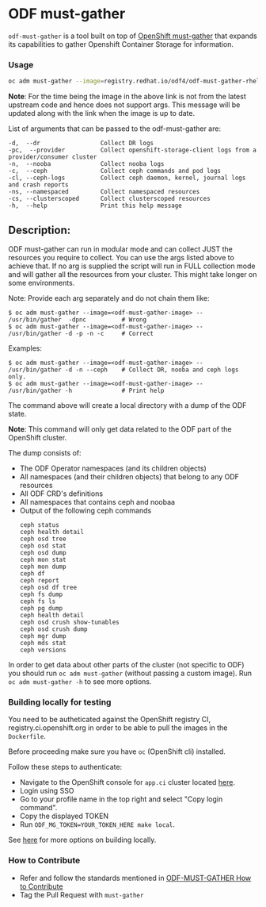 ODF must-gather
=================

`odf-must-gather` is a tool built on top of [OpenShift must-gather](https://github.com/openshift/must-gather)
that expands its capabilities to gather Openshift Container Storage for information.

### Usage
```sh
oc adm must-gather --image=registry.redhat.io/odf4/odf-must-gather-rhel9:v4.13 -- /usr/bin/gather -arg1 -arg2
```

**Note**: For the time being the image in the above link is not from the latest upstream code and hence does not support args. This message will be updated along with the link when the image is up to date.

List of arguments that can be passed to the odf-must-gather are:
```
-d,  --dr                 Collect DR logs
-pc,  --provider          Collect openshift-storage-client logs from a provider/consumer cluster
-n,  --nooba              Collect nooba logs
-c,  --ceph               Collect ceph commands and pod logs
-cl, --ceph-logs          Collect ceph daemon, kernel, journal logs and crash reports
-ns, --namespaced         Collect namespaced resources
-cs, --clusterscoped      Collect clusterscoped resources
-h,  --help               Print this help message
```

## Description:

ODF must-gather can run in modular mode and can collect JUST
the resources you require to collect. You can use the args
listed above to achieve that. If no arg is supplied the script
will run in FULL collection mode and will gather all the resources
from your cluster. This might take longer on some environments.

Note: Provide each arg separately and do not chain them like:
```
$ oc adm must-gather --image=<odf-must-gather-image> -- /usr/bin/gather  -dpnc          # Wrong
$ oc adm must-gather --image=<odf-must-gather-image> -- /usr/bin/gather -d -p -n -c     # Correct
```
Examples:
```
$ oc adm must-gather --image=<odf-must-gather-image> -- /usr/bin/gather -d -n --ceph    # Collect DR, nooba and ceph logs only.
$ oc adm must-gather --image=<odf-must-gather-image> -- /usr/bin/gather -h              # Print help
```

The command above will create a local directory with a dump of the ODF state.

**Note**: This command will only get data related to the ODF part of the OpenShift cluster.

The dump consists of:
- The ODF Operator namespaces (and its children objects)
- All namespaces (and their children objects) that belong to any ODF resources
- All ODF CRD's definitions
- All namespaces that contains ceph and noobaa
- Output of the following ceph commands
    ```
    ceph status
    ceph health detail
    ceph osd tree
    ceph osd stat
    ceph osd dump
    ceph mon stat
    ceph mon dump
    ceph df
    ceph report
    ceph osd df tree
    ceph fs dump
    ceph fs ls
    ceph pg dump
    ceph health detail
    ceph osd crush show-tunables
    ceph osd crush dump
    ceph mgr dump
    ceph mds stat
    ceph versions
    ```

In order to get data about other parts of the cluster (not specific to ODF) you should
run `oc adm must-gather` (without passing a custom image). Run `oc adm must-gather -h` to see more options.

### Building locally for testing
You need to be autheticated against the OpenShift registry CI, registry.ci.openshift.org in order to be able to pull the images in the `Dockerfile`.

Before proceeding make sure you have `oc` (OpenShift cli) installed.

Follow these steps to authenticate:

- Navigate to the OpenShift console for `app.ci` cluster located [here](https://console-openshift-console.apps.ci.l2s4.p1.openshiftapps.com/).
- Login using SSO
- Go to your profile name in the top right and select "Copy login command".
- Copy the displayed TOKEN
- Run `ODF_MG_TOKEN=YOUR_TOKEN_HERE make local`. 

See [here](https://github.com/red-hat-storage/odf-must-gather/pull/76) for more options on building locally.

### How to Contribute

- Refer and follow the standards mentioned in [ODF-MUST-GATHER How to Contribute](./CONTRIBUTING.md)
- Tag the Pull Request with `must-gather`
